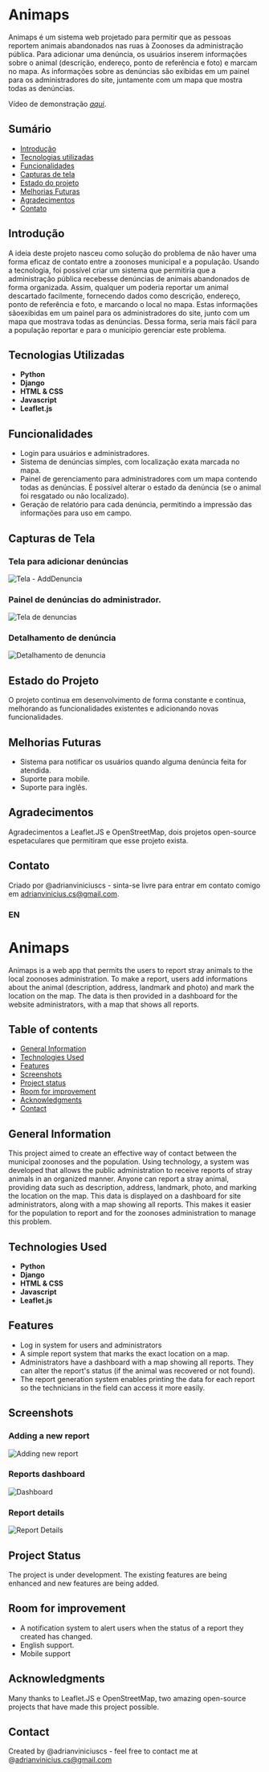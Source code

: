 # Animaps
Animaps é um sistema web projetado para permitir que as pessoas reportem animais abandonados nas ruas à Zoonoses da administração pública. Para adicionar uma denúncia, os usuários inserem informações sobre o animal (descrição, endereço, ponto de referência e foto) e marcam no mapa. As informações sobre as denúncias são exibidas em um painel para os administradores do site, juntamente com um mapa que mostra todas as denúncias.

Vídeo de demonstração [_aqui_](https://drive.google.com/file/d/1Q4ufFsamGqmXTfEM5r9crPijr8vtOsqt/view?usp=sharing).

## Sumário
* [Introdução](#introdução)
* [Tecnologias utilizadas](#tecnologias-utilizadas)
* [Funcionalidades](#funcionalidades)
* [Capturas de tela](#capturas-de-tela)
* [Estado do projeto](#estado-do-projeto)
* [Melhorias Futuras](#melhorias-futuras)
* [Agradecimentos](#agradecimentos)
* [Contato](#contato)

## Introdução
A ideia deste projeto nasceu como solução do problema de não haver uma forma eficaz de contato entre a zoonoses municipal e a população. Usando a tecnologia, foi possível criar um sistema que permitiria que a administração pública recebesse denúncias de animais abandonados de forma organizada. Assim, qualquer um poderia reportar um animal descartado facilmente, fornecendo dados como descrição, endereço, ponto de referência e foto, e marcando o local no mapa. Estas informações sãoexibidas em um painel para os administradores do site, junto com um mapa que mostrava todas as denúncias. Dessa forma, seria mais fácil para a população reportar e para o munícipio gerenciar este problema. 

## Tecnologias Utilizadas
- **Python**
- **Django**
- **HTML & CSS**
- **Javascript**
- **Leaflet.js**

## Funcionalidades
- Login para usuários e administradores.
- Sistema de denúncias simples, com localização exata marcada no mapa.
- Painel de gerenciamento para administradores com um mapa contendo todas as denúncias. É possível alterar o estado da denúncia (se o animal foi resgatado ou não localizado).
- Geração de relatório para cada denúncia, permitindo a impressão das informações para uso em campo.

## Capturas de Tela
### Tela para adicionar denúncias
![Tela - AddDenuncia](https://user-images.githubusercontent.com/93016748/219728533-b4189bcd-db46-46b1-83b7-4a8bcf43b5d8.png)

### Painel de denúncias do administrador.
![Tela de denuncias](https://user-images.githubusercontent.com/93016748/219728263-cedd8daf-f71c-46e6-b71a-4fec4654a5bd.png)

### Detalhamento de denúncia
![Detalhamento de denuncia](https://user-images.githubusercontent.com/93016748/219728586-60da5ae4-ff34-41ed-8af3-a9d4f555ea1e.png)


## Estado do Projeto
O projeto continua em desenvolvimento de forma constante e contínua, melhorando as funcionalidades existentes e adicionando novas funcionalidades.

## Melhorias Futuras
- Sistema para notificar os usuários quando alguma denúncia feita for atendida. 
- Suporte para mobile. 
- Suporte para inglês.

## Agradecimentos
Agradecimentos a Leaflet.JS e OpenStreetMap, dois projetos open-source espetaculares que permitiram que esse projeto exista.

## Contato
Criado por @adrianviniciuscs - sinta-se livre para entrar em contato comigo em adrianvinicius.cs@gmail.com.





### EN
# Animaps
 Animaps is a web app that permits the users to report stray animals to the local zoonoses administration. To make a report, users add informations about the animal (description, address, landmark and photo) and mark the location on the map. The data is then provided in a dashboard for the website administrators, with a map that shows all reports.

## Table of contents
* [General Information](#general-information)
* [Technologies Used](#technologies-used)
* [Features](#features)
* [Screenshots](#screenshots)
* [Project status](#project-status)
* [Room for improvement](#room-for-improvement)
* [Acknowledgments](#acknowledgments)
* [Contact](#Contact)

## General Information
This project aimed to create an effective way of contact between the municipal zoonoses and the population. Using technology, a system was developed that allows the public administration to receive reports of stray animals in an organized manner. Anyone can report a stray animal, providing data such as description, address, landmark, photo, and marking the location on the map. This data is displayed on a dashboard for site administrators, along with a map showing all reports. This makes it easier for the population to report and for the zoonoses administration to manage this problem.

## Technologies Used
- **Python**
- **Django**
- **HTML & CSS**
- **Javascript**
- **Leaflet.js**

## Features
- Log in system for users and administrators
- A simple report system that marks the exact location on a map.
- Administrators have a dashboard with a map showing all reports. They can alter the report's status (if the animal was recovered or not found).
- The report generation system enables printing the data for each report so the technicians in the field can access it more easily.

## Screenshots

### Adding a new report
![Adding new report](https://user-images.githubusercontent.com/93016748/219728533-b4189bcd-db46-46b1-83b7-4a8bcf43b5d8.png)

### Reports dashboard
![Dashboard](https://user-images.githubusercontent.com/93016748/219728263-cedd8daf-f71c-46e6-b71a-4fec4654a5bd.png)

### Report details
![Report Details](https://user-images.githubusercontent.com/93016748/219728586-60da5ae4-ff34-41ed-8af3-a9d4f555ea1e.png)

## Project Status
The project is under development. The existing features are being enhanced and new features are being added. 

## Room for improvement
- A notification system to alert users when the status of a report they created has changed.
- English support.
- Mobile support

## Acknowledgments
Many thanks to Leaflet.JS e OpenStreetMap, two amazing open-source projects that have made this project possible.

## Contact
Created by @adrianviniciuscs - feel free to contact me at @adrianvinicius.cs@gmail.com

